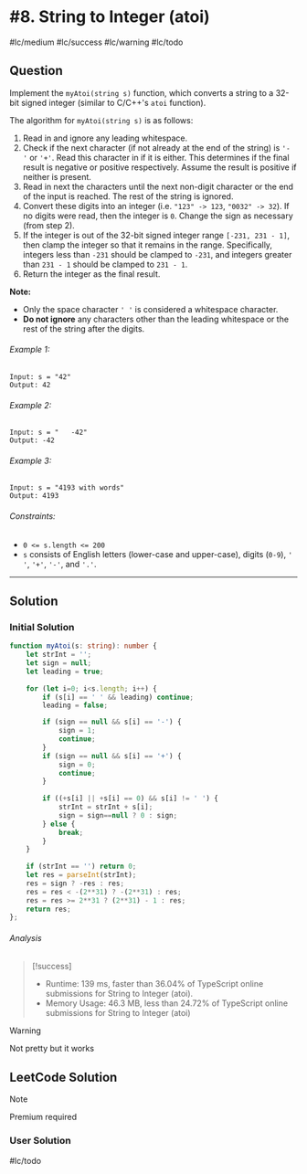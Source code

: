 # #8. String to Integer (atoi)
#lc/medium #lc/success #lc/warning #lc/todo

## Question
Implement the `myAtoi(string s)` function, which converts a string to a 32-bit signed integer (similar to C/C++'s `atoi` function).

The algorithm for `myAtoi(string s)` is as follows:

1.  Read in and ignore any leading whitespace.
2.  Check if the next character (if not already at the end of the string) is `'-'` or `'+'`. Read this character in if it is either. This determines if the final result is negative or positive respectively. Assume the result is positive if neither is present.
3.  Read in next the characters until the next non-digit character or the end of the input is reached. The rest of the string is ignored.
4.  Convert these digits into an integer (i.e. `"123" -> 123`, `"0032" -> 32`). If no digits were read, then the integer is `0`. Change the sign as necessary (from step 2).
5.  If the integer is out of the 32-bit signed integer range `[-231, 231 - 1]`, then clamp the integer so that it remains in the range. Specifically, integers less than `-231` should be clamped to `-231`, and integers greater than `231 - 1` should be clamped to `231 - 1`.
6.  Return the integer as the final result.

**Note:**
-   Only the space character `' '` is considered a whitespace character.
-   **Do not ignore** any characters other than the leading whitespace or the rest of the string after the digits.

###### Example 1:
```
Input: s = "42"
Output: 42
```

###### Example 2:
```
Input: s = "   -42"
Output: -42
```

###### Example 3:
```
Input: s = "4193 with words"
Output: 4193
```
###### Constraints:
-   `0 <= s.length <= 200`
-   `s` consists of English letters (lower-case and upper-case), digits (`0-9`), `' '`, `'+'`, `'-'`, and `'.'`.

---

## Solution
### Initial Solution
```typescript
function myAtoi(s: string): number {
    let strInt = '';
    let sign = null;
    let leading = true;
    
    for (let i=0; i<s.length; i++) {
        if (s[i] == ' ' && leading) continue;
        leading = false;

        if (sign == null && s[i] == '-') {
            sign = 1;
            continue;
        }
        if (sign == null && s[i] == '+') {
            sign = 0;
            continue;
        }
                
        if ((+s[i] || +s[i] == 0) && s[i] != ' ') {
            strInt = strInt + s[i];
            sign = sign==null ? 0 : sign; 
        } else {
            break;
        }
    }
    
    if (strInt == '') return 0;
    let res = parseInt(strInt);
    res = sign ? -res : res;
    res = res < -(2**31) ? -(2**31) : res;
    res = res >= 2**31 ? (2**31) - 1 : res;
    return res;
};
```

###### Analysis
>[!success]
> - Runtime: 139 ms, faster than 36.04% of TypeScript online submissions for String to Integer (atoi).
> - Memory Usage: 46.3 MB, less than 24.72% of TypeScript online submissions for String to Integer (atoi)

>[!warning]
Not pretty but it works

## LeetCode Solution
>[!Note]
>Premium required

### User Solution
#lc/todo 